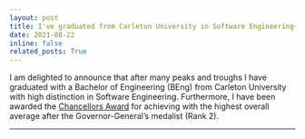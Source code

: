 ```yaml
---
layout: post
title: I've graduated from Carleton University in Software Engineering~
date: 2021-08-22
inline: false
related_posts: True
---
```


I am delighted to announce that after many peaks and troughs I have graduated with a Bachelor of Engineering (BEng) from Carleton University with high distinction in Software Engineering. Furthermore, I have been awarded the [Chancellors Award](https://newsroom.carleton.ca/story/2021-top-medal-winners/#Chancellor%E2%80%99s%20Medal%20Winner%20Notes%20Importance%20of%20Experience:~:text=The%20Chancellor%E2%80%99s%20Medal%20is%20awarded%20in%20the%20name%20of%20the%20university%E2%80%99s%20Chancellor%20to%20a%20graduating%20undergraduate%20student%20of%20outstanding%20academic%20achievement.%20Faculty%20of%20Engineering%20and%20Design%20graduate%20Christopher%20JiaJun%20Wang%20is%20the%20recipient%20for%20fall%202021.) for achieving with the highest overall average after the Governor-General’s medalist (Rank 2). 

---
